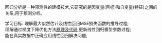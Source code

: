 回归分析是一种预测性的建模技术,它研究的是因变量(目标)和自变量(特征)之间的关系,用于预测分析。

学习目标: 
理解最大似然估计及线性回归MSE损失函数的推导过程;  
理解通过梯度下降优化方法[原理及代码](https://zhuanlan.zhihu.com/p/36564434),更新线性回归模型参数过程;  
能在真实数据中正确应用线性回归解决问题;  